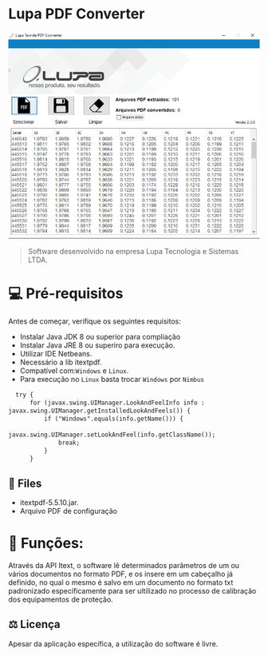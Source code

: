 # Lupa PDF Converter


![](https://github.com/italohcx/Lupa-Tavrida-PDF-Converter/blob/main/src/images/print.png)


> Software desenvolvido na empresa Lupa Tecnologia e Sistemas LTDA.


# 💻 Pré-requisitos

Antes de começar, verifique os seguintes requisitos:

* Instalar Java JDK 8 ou superior para compliação
* Instalar Java JRE 8 ou superiro para execução.
* Utilizar IDE Netbeans.
* Necessário a lib itextpdf.
* Compatível com:`Windows` e `Linux`.
* Para execução no `Linux` basta trocar `Windows` por `Nimbus`
```Java:
  try {
      for (javax.swing.UIManager.LookAndFeelInfo info : javax.swing.UIManager.getInstalledLookAndFeels()) {
          if ("Windows".equals(info.getName())) {
              javax.swing.UIManager.setLookAndFeel(info.getClassName());
              break;
          }
      }
```

## 📁 Files

* itextpdf-5.5.10.jar.
* Arquivo PDF de configuração

# 🚴 Funções:

Através da API Itext, o software lê determinados parâmetros de um ou vários documentos no formato PDF, e os insere em um cabeçalho já definido, no qual o mesmo é salvo em um documento no formato txt padronizado específicamente para ser ultilizado no processo de calibração dos equipamentos de proteção.


## ⚖️ Licença

Apesar da aplicação específica, a utilização do software é livre.  
